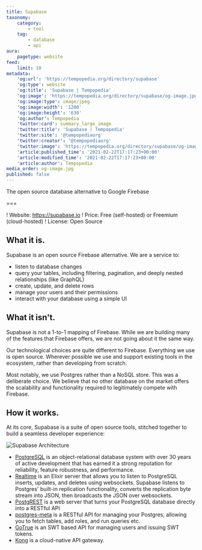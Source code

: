 ```yaml
---
title: Supabase
taxonomy:
    category:
        - tool
    tag:
        - database
        - api
aura:
    pagetype: website
feed:
    limit: 10
metadata:
    'og:url': 'https://tempopedia.org/directory/supabase'
    'og:type': website
    'og:title': 'Supabase | Tempopedia'
    'og:image': 'https://tempopedia.org/directory/supabase/og-image.jpg'
    'og:image:type': image/jpeg
    'og:image:width': '1200'
    'og:image:height': '630'
    'og:author': Tempopedia
    'twitter:card': summary_large_image
    'twitter:title': 'Supabase | Tempopedia'
    'twitter:site': '@tempopediaorg'
    'twitter:creator': '@tempopediaorg'
    'twitter:image': 'https://tempopedia.org/directory/supabase/og-image.jpg'
    'article:published_time': '2021-02-22T17:17:23+00:00'
    'article:modified_time': '2021-02-22T17:17:23+00:00'
    'article:author': Tempopedia
media_order: og-image.jpg
published: false
---
```


The open source database alternative to Google Firebase

===

! Website: https://supabase.io
! Price: Free (self-hosted) or Freemium (cloud-hosted)
! License: Open Source

What it is.
-----------------------------------------------------------------------------

Supabase is an open source Firebase alternative. We are a service to:

-   listen to database changes
-   query your tables, including filtering, pagination, and deeply nested relationships (like GraphQL)
-   create, update, and delete rows
-   manage your users and their permissions
-   interact with your database using a simple UI

What it isn't.
----------------------------------------------------------------------------------

Supabase is not a 1-to-1 mapping of Firebase. While we are building many of the features that Firebase offers, we are not going about it the same way.

Our technological choices are quite different to Firebase. Everything we use is open source. Wherever possible we use and support existing tools in the ecosystem, rather than developing from scratch.

Most notably, we use Postgres rather than a NoSQL store. This was a deliberate choice. We believe that no other database on the market offers the scalability and functionality required to legitimately compete with Firebase.

How it works.
---------------------------------------------------------------------------------

At its core, Supabase is a suite of open source tools, stitched together to build a seamless developer experience:

![Supabase Architecture](https://supabase.io/assets/images/supabase-architecture-0a162cd9b23053a55074d7dda5b6c4ad.png)

-   [PostgreSQL](https://www.postgresql.org/) is an object-relational database system with over 30 years of active development that has earned it a strong reputation for reliability, feature robustness, and performance.
-   [Realtime](https://github.com/supabase/realtime) is an Elixir server that allows you to listen to PostgreSQL inserts, updates, and deletes using websockets. Supabase listens to Postgres' built-in replication functionality, converts the replication byte stream into JSON, then broadcasts the JSON over websockets.
-   [PostgREST](http://postgrest.org/) is a web server that turns your PostgreSQL database directly into a RESTful API
-   [postgres-meta](https://github.com/supabase/postgres-meta) is a RESTful API for managing your Postgres, allowing you to fetch tables, add roles, and run queries etc.
-   [GoTrue](https://github.com/netlify/gotrue) is an SWT based API for managing users and issuing SWT tokens.
-   [Kong](https://github.com/Kong/kong) is a cloud-native API gateway.